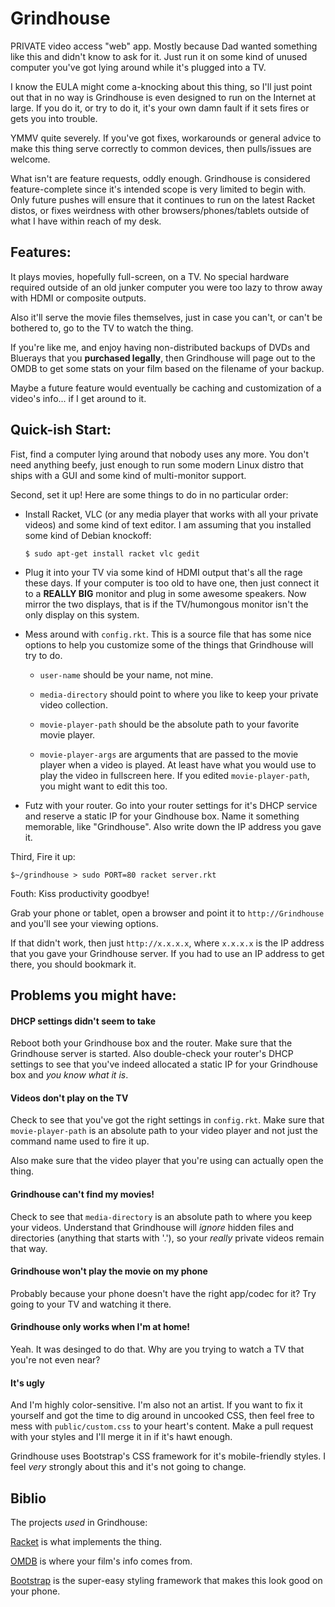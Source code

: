 # Grindhouse

PRIVATE video access "web" app. Mostly because Dad wanted something
like this and didn't know to ask for it. Just run it on some kind of
unused computer you've got lying around while it's plugged into a TV.

I know the EULA might come a-knocking about this thing, so I'll just
point out that in no way is Grindhouse is even designed to run on the
Internet at large. If you do it, or try to do it, it's your own damn
fault if it sets fires or gets you into trouble.

YMMV quite severely. If you've got fixes, workarounds or general
advice to make this thing serve correctly to common devices, then
pulls/issues are welcome.

What isn't are feature requests, oddly enough. Grindhouse is
considered feature-complete since it's intended scope is very limited
to begin with. Only future pushes will ensure that it continues to run
on the latest Racket distos, or fixes weirdness with other
browsers/phones/tablets outside of what I have within reach of my
desk.

## Features:

It plays movies, hopefully full-screen, on a TV. No special hardware
required outside of an old junker computer you were too lazy to throw
away with HDMI or composite outputs.

Also it'll serve the movie files themselves, just in case you can't,
or can't be bothered to, go to the TV to watch the thing.

If you're like me, and enjoy having non-distributed backups of DVDs
and Bluerays that you **purchased legally**, then Grindhouse will page
out to the OMDB to get some stats on your film based on the filename
of your backup.

Maybe a future feature would eventually be caching and customization
of a video's info... if I get around to it.

## Quick-ish Start:

Fist, find a computer lying around that nobody uses any more. You
don't need anything beefy, just enough to run some modern Linux distro
that ships with a GUI and some kind of multi-monitor support.

Second, set it up! Here are some things to do in no particular order:

- Install Racket, VLC (or any media player that works with all your
  private videos) and some kind of text editor. I am assuming that you
  installed some kind of Debian knockoff:
  ```shell
  $ sudo apt-get install racket vlc gedit
  ```

- Plug it into your TV via some kind of HDMI output that's all the
  rage these days. If your computer is too old to have one, then just
  connect it to a **REALLY BIG** monitor and plug in some awesome
  speakers. Now mirror the two displays, that is if the TV/humongous
  monitor isn't the only display on this system.

- Mess around with `config.rkt`. This is a source file that has some
  nice options to help you customize some of the things that Grindhouse
  will try to do.

  - `user-name` should be your name, not mine.

  - `media-directory` should point to where you like to keep your
    private video collection.

  - `movie-player-path` should be the absolute path to your favorite
    movie player.

  - `movie-player-args` are arguments that are passed to the movie
    player when a video is played. At least have what you would use to
    play the video in fullscreen here.  If you edited
    `movie-player-path`, you might want to edit this too.

- Futz with your router. Go into your router settings for it's DHCP
  service and reserve a static IP for your Gindhouse box. Name it
  something memorable, like "Grindhouse". Also write down the IP
  address you gave it.

Third, Fire it up:
```shell
$~/grindhouse > sudo PORT=80 racket server.rkt
```

Fouth: Kiss productivity goodbye!

Grab your phone or tablet, open a browser and point it to
`http://Grindhouse` and you'll see your viewing options.

If that didn't work, then just `http://x.x.x.x`, where `x.x.x.x` is
the IP address that you gave your Grindhouse server. If you had to use
an IP address to get there, you should bookmark it.

## Problems you might have:

#### DHCP settings didn't seem to take

Reboot both your Grindhouse box and the router. Make sure that the
Grindhouse server is started. Also double-check your router's DHCP
settings to see that you've indeed allocated a static IP for your
Grindhouse box and _you know what it is_.

#### Videos don't play on the TV

Check to see that you've got the right settings in `config.rkt`. Make
sure that `movie-player-path` is an absolute path to your video player
and not just the command name used to fire it up.

Also make sure that the video player that you're using can actually
open the thing.

#### Grindhouse can't find my movies!

Check to see that `media-directory` is an absolute path to where you
keep your videos. Understand that Grindhouse will _ignore_ hidden
files and directories (anything that starts with '.'), so your
_really_ private videos remain that way.

#### Grindhouse won't play the movie on my phone

Probably because your phone doesn't have the right app/codec for it?
Try going to your TV and watching it there.

#### Grindhouse only works when I'm at home!

Yeah. It was desinged to do that. Why are you trying to watch a TV
that you're not even near?

#### It's ugly

And I'm highly color-sensitive. I'm also not an artist. If you want to
fix it yourself and got the time to dig around in uncooked CSS, then
feel free to mess with `public/custom.css` to your heart's content.
Make a pull request with your styles and I'll merge it in if it's hawt
enough.

Grindhouse uses Bootstrap's CSS framework for it's mobile-friendly
styles. I feel _very_ strongly about this and it's not going to
change.

## Biblio

The projects _used_ in Grindhouse:

[Racket](http://www.racket-lang.org) is what implements the thing.

[OMDB](http://omdbapi.com) is where your film's info comes from.

[Bootstrap](http://getbootstrap.com) is the super-easy styling
framework that makes this look good on your phone.